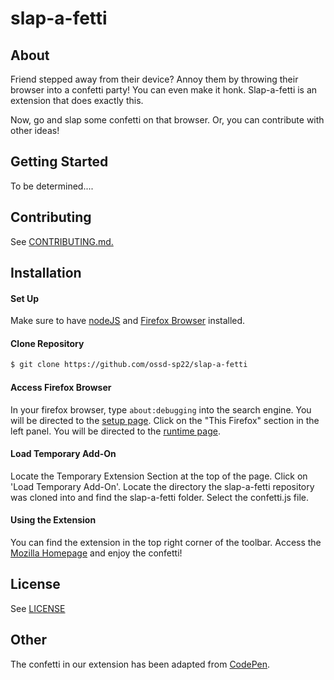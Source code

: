 # slap-a-fetti

## **About**

Friend stepped away from their device? Annoy them by throwing their browser into a confetti party! You can even make it honk. Slap-a-fetti is an extension that does exactly this. 

Now, go and slap some confetti on that browser. Or, you can contribute with other ideas!


## **Getting Started**

To be determined.... 

## **Contributing**

See [CONTRIBUTING.md.](https://github.com/ossd-sp22/slap-a-stache/blob/004e1c0917168878769d9f2383bcaced69af4e6a/CONTRIBUTING.md)

## **Installation** 

#### Set Up 
Make sure to have [nodeJS](https://nodejs.org/en/) and [Firefox Browser](https://www.mozilla.org/en-US/firefox/new/) installed.  

#### Clone Repository 
```bash
$ git clone https://github.com/ossd-sp22/slap-a-fetti
```

#### Access Firefox Browser
In your firefox browser, type ```about:debugging``` into the search engine. You will be directed to the [setup page](about:debugging#/setup). Click on the "This Firefox" section in the left panel. You will be directed to the [runtime page](about:debugging#/runtime/this-firefox). 

#### Load Temporary Add-On
Locate the Temporary Extension Section at the top of the page. Click on 'Load Temporary Add-On'. Locate the directory the slap-a-fetti repository was cloned into and find the slap-a-fetti folder. Select the confetti.js file. 

#### Using the Extension 
You can find the extension in the top right corner of the toolbar. Access the [Mozilla Homepage](https://www.mozilla.org/en-US/) and enjoy the confetti! 


## **License**

See [LICENSE](https://github.com/ossd-sp22/slap-a-stache/blob/7d1e48a7f55e4295f4edc2252cdb751df6e02bfd/LICENSE)

## **Other**

The confetti in our extension has been adapted from [CodePen](https://codepen.io/acash/pen/zzBVPW).